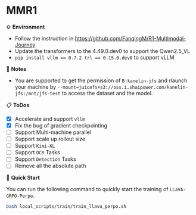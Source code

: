 # MMR1

⚙️ **Environment**

- Follow the instruction in https://github.com/FanqingM/R1-Multimodal-Journey
- Update the transformers to the 4.49.0.dev0 to support the Qwen2.5_VL
- `pip install vllm == 0.7.2 trl == 0.15.0.dev0` to support vLLM

🚨 **Notes**

- You are supported to get the permission of `B:kanelin-jfs` and rlaunch your machine by `--mount=juicefs+s3://oss.i.shaipower.com/kanelin-jfs:/mnt/jfs-test` to access the dataset and the model.

📋 **ToDos**

- [x] Accelerate and support `vllm`
- [x] Fix the bug of gradient checkpointing
- [ ] Support Multi-machine parallel
- [ ] Support scale up rollout size
- [ ] Support `Kimi-KL`
- [ ] Support `OCR` Tasks
- [ ] Support `Detection` Tasks
- [ ] Remove all the absolute path

🚀 **Quick Start**

You can run the following command to quickly start the training of `LLaVA-GRPO-Perpo`.

```bash
bash local_scripts/train/train_llava_perpo.sh
```

